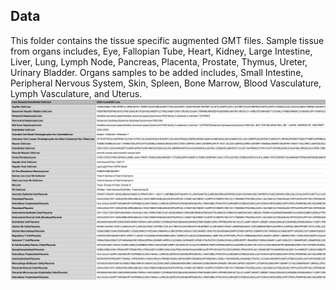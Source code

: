 ## Data
This folder contains the tissue specific augmented GMT files. Sample tissue from organs includes, Eye, Fallopian Tube, Heart, Kidney, Large Intestine, Liver, Lung, Lymph Node, Pancreas, Placenta, Prostate, Thymus, Ureter, Urinary Bladder. Organs samples to be added includes, Small Intestine, Peripheral Nervous System, Skin, Spleen, Bone Marrow, Blood Vasculature, Lymph Vasculature, and Uterus. 
![cover](../Image/tissue_gmt.png)
